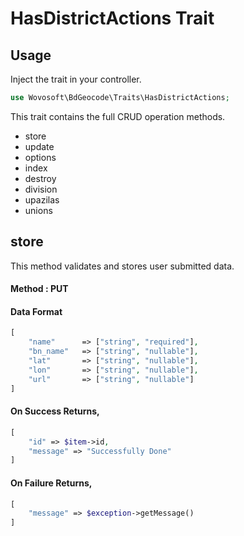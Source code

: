 # HasDistrictActions Trait

## Usage

Inject the trait in your controller.

```php
use Wovosoft\BdGeocode\Traits\HasDistrictActions;
```

This trait contains the full CRUD operation methods.

- store
- update
- options
- index
- destroy
- division
- upazilas
- unions

## store

This method validates and stores user submitted data.

#### Method : PUT

#### Data Format

```php
[
    "name"      => ["string", "required"],
    "bn_name"   => ["string", "nullable"],
    "lat"       => ["string", "nullable"],
    "lon"       => ["string", "nullable"],
    "url"       => ["string", "nullable"]
]
```

#### On Success Returns,

```php
[
    "id" => $item->id,
    "message" => "Successfully Done"
] 
```

#### On Failure Returns,

```php
[
    "message" => $exception->getMessage()
] 
```
